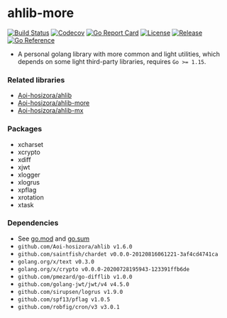 # ahlib-more

[![Build Status](https://app.travis-ci.com/Aoi-hosizora/ahlib-more.svg?branch=master)](https://app.travis-ci.com/github/Aoi-hosizora/ahlib-more)
[![Codecov](https://codecov.io/gh/Aoi-hosizora/ahlib-more/branch/master/graph/badge.svg)](https://codecov.io/gh/Aoi-hosizora/ahlib-more)
[![Go Report Card](https://goreportcard.com/badge/github.com/Aoi-hosizora/ahlib-more)](https://goreportcard.com/report/github.com/Aoi-hosizora/ahlib-more)
[![License](http://img.shields.io/badge/license-mit-blue.svg)](./LICENSE)
[![Release](https://img.shields.io/github/v/release/Aoi-hosizora/ahlib-more)](https://github.com/Aoi-hosizora/ahlib-more/releases)
[![Go Reference](https://pkg.go.dev/badge/github.com/Aoi-hosizora/ahlib-more.svg)](https://pkg.go.dev/github.com/Aoi-hosizora/ahlib-more)

+ A personal golang library with more common and light utilities, which depends on some light third-party libraries, requires `Go >= 1.15`.

### Related libraries

+ [Aoi-hosizora/ahlib](https://github.com/Aoi-hosizora/ahlib)
+ [Aoi-hosizora/ahlib-more](https://github.com/Aoi-hosizora/ahlib-more)
+ [Aoi-hosizora/ahlib-mx](https://github.com/Aoi-hosizora/ahlib-mx)

### Packages

+ xcharset
+ xcrypto
+ xdiff
+ xjwt
+ xlogger
+ xlogrus
+ xpflag
+ xrotation
+ xtask

### Dependencies

+ See [go.mod](./go.mod) and [go.sum](./go.sum)
+ `github.com/Aoi-hosizora/ahlib v1.6.0`
+ `github.com/saintfish/chardet v0.0.0-20120816061221-3af4cd4741ca`
+ `golang.org/x/text v0.3.0`
+ `golang.org/x/crypto v0.0.0-20200728195943-123391ffb6de`
+ `github.com/pmezard/go-difflib v1.0.0`
+ `github.com/golang-jwt/jwt/v4 v4.5.0`
+ `github.com/sirupsen/logrus v1.9.0`
+ `github.com/spf13/pflag v1.0.5`
+ `github.com/robfig/cron/v3 v3.0.1`
